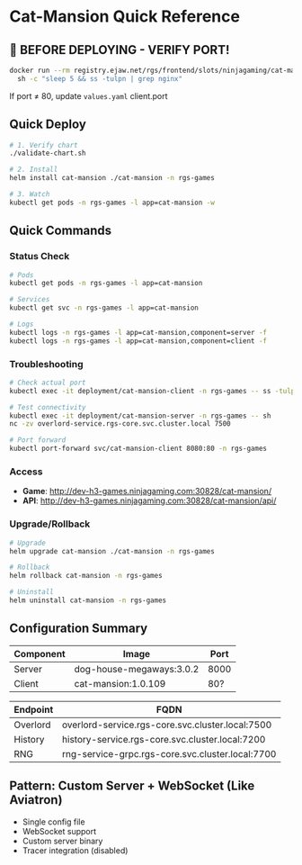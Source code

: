 # Cat-Mansion Quick Reference

## 🚨 BEFORE DEPLOYING - VERIFY PORT!
```bash
docker run --rm registry.ejaw.net/rgs/frontend/slots/ninjagaming/cat-mansion:1.0.109 \
  sh -c "sleep 5 && ss -tulpn | grep nginx"
```
If port ≠ 80, update `values.yaml` client.port

## Quick Deploy
```bash
# 1. Verify chart
./validate-chart.sh

# 2. Install
helm install cat-mansion ./cat-mansion -n rgs-games

# 3. Watch
kubectl get pods -n rgs-games -l app=cat-mansion -w
```

## Quick Commands

### Status Check
```bash
# Pods
kubectl get pods -n rgs-games -l app=cat-mansion

# Services
kubectl get svc -n rgs-games -l app=cat-mansion

# Logs
kubectl logs -n rgs-games -l app=cat-mansion,component=server -f
kubectl logs -n rgs-games -l app=cat-mansion,component=client -f
```

### Troubleshooting
```bash
# Check actual port
kubectl exec -it deployment/cat-mansion-client -n rgs-games -- ss -tulpn | grep nginx

# Test connectivity
kubectl exec -it deployment/cat-mansion-server -n rgs-games -- sh
nc -zv overlord-service.rgs-core.svc.cluster.local 7500

# Port forward
kubectl port-forward svc/cat-mansion-client 8080:80 -n rgs-games
```

### Access
- **Game**: http://dev-h3-games.ninjagaming.com:30828/cat-mansion/
- **API**: http://dev-h3-games.ninjagaming.com:30828/cat-mansion/api/

### Upgrade/Rollback
```bash
# Upgrade
helm upgrade cat-mansion ./cat-mansion -n rgs-games

# Rollback
helm rollback cat-mansion -n rgs-games

# Uninstall
helm uninstall cat-mansion -n rgs-games
```

## Configuration Summary

| Component | Image | Port |
|-----------|-------|------|
| Server | dog-house-megaways:3.0.2 | 8000 |
| Client | cat-mansion:1.0.109 | 80? |

| Endpoint | FQDN |
|----------|------|
| Overlord | overlord-service.rgs-core.svc.cluster.local:7500 |
| History | history-service.rgs-core.svc.cluster.local:7200 |
| RNG | rng-service-grpc.rgs-core.svc.cluster.local:7700 |

## Pattern: Custom Server + WebSocket (Like Aviatron)
- Single config file
- WebSocket support
- Custom server binary
- Tracer integration (disabled)
